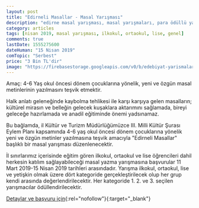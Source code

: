 ```yaml
---
layout: post
title: "Edirneli Masallar - Masal Yarışması"
description: "edirne masal yarışması, masal yarışmaları, para ödüllü yarışmalar"
category: articles
tags: [nisan 2019, masal yarışması, ilkokul, ortaokul, lise, genel]
comments: true
lastDate: 1555275600
dateHuman: "15 Nisan 2019"
comTopic: "Serbest"
price: "3 Bin TL'dir"
image: "https://firebasestorage.googleapis.com/v0/b/edebiyat-yarismalari.appspot.com/o/edirneli-masallar.png?alt=media&token=07265e61-861c-4955-85c8-2fe6048e5e1f"
---
```


Amaç:
4-6 Yaş okul öncesi dönem çocuklarına yönelik, yeni ve özgün masal metinlerinin yazılmasını teşvik etmektir.

Halk anlatı geleneğinde kaybolma tehlikesi ile karşı karşıya gelen masalların; kültürel mirasın ve belleğin gelecek kuşaklara aktarımını sağlamada, bireyi geleceğe hazırlamada ve anadil eğitiminde önemi yadsınamaz. 

Bu bağlamda,  il Kültür ve Turizm Müdürlüğümüzce III.  Milli Kültür Şurası Eylem Planı kapsamında 4-6 yaş okul öncesi dönem çocuklarına yönelik yeni ve özgün metinler yazılmasına teşvik amacıyla "Edirneli Masallar" başlıklı bir masal yarışması düzenlenecektir. 
 
İl sınırlarımız içerisinde eğitim gören ilkokul, ortaokul ve lise  öğrencileri dahil herkesin katılım sağlayabileceği masal yazma yarışmasına başvurular 11 Mart 2019-15 Nisan 2019 tarihleri arasındadır. Yarışma ilkokul, ortaokul, lise ve yetişkin olmak üzere dört kategoride gerçekleştirilecek olup her grup kendi arasında değerlendirilecektir. Her kategoride 1. 2. ve 3. seçilen yarışmacılar ödüllendirilecektir.

[Detaylar ve başvuru için](http://www.edirnekulturturizm.gov.tr/TR-232590/edirneli-masallar-konulu-odullu-masal-yarismasi.html?utm_source=edebiyatyarismalari.com&utm_medium=affiliate&utm_campaign=cpc){:rel="nofollow"}{:target="_blank"}

